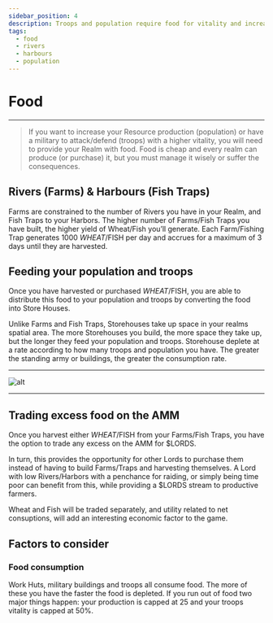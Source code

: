 ```yaml
---
sidebar_position: 4
description: Troops and population require food for vitality and increased Resource production
tags:
  - food
  - rivers
  - harbours
  - population
---
```


# Food

---

> If you want to increase your Resource production (population) or have a military to attack/defend (troops) with a higher vitality, you will need to provide your Realm with food. Food is cheap and every realm can produce (or purchase) it, but you must manage it wisely or suffer the consequences.



## Rivers (Farms) & Harbours (Fish Traps)

Farms are constrained to the number of Rivers you have in your Realm, and Fish Traps to your Harbors. The higher number of Farms/Fish Traps you have built, the higher yield of Wheat/Fish you’ll generate. 
 Each Farm/Fishing Trap generates 1000 $WHEAT/$FISH per day and accrues for a maximum of 3 days until they are harvested. 

## Feeding your population and troops

Once you have harvested or purchased $WHEAT/$FISH, you are able to distribute this food to your population and troops by converting the food into Store Houses. 

Unlike Farms and Fish Traps, Storehouses take up space in your realms spatial area. The more Storehouses you build, the more space they take up, but the longer they feed your population and troops. Storehouse deplete at a rate according to how many troops and population you have. The greater the standing army or buildings, the greater the consumption rate.

---

![alt](/img/game/food-production.png)

---

## Trading excess food on the AMM

Once you harvest either $WHEAT/$FISH from your Farms/Fish Traps, you have the option to trade any excess on the AMM for $LORDS.

In turn, this provides the opportunity for other Lords to purchase them instead of having to build Farms/Traps and harvesting themselves. A Lord with low Rivers/Harbors with a penchance for raiding, or simply being time poor can benefit from this, while providing a $LORDS stream to productive farmers. 

Wheat and Fish will be traded separately, and utility related to net consuptions, will add an interesting economic factor to the game.

## Factors to consider

### Food consumption
Work Huts, military buildings and troops all consume food. The more of these you have the faster the food is depleted. If you run out of food two major things happen: your production is capped at 25 and your troops vitality is capped at 50%.
